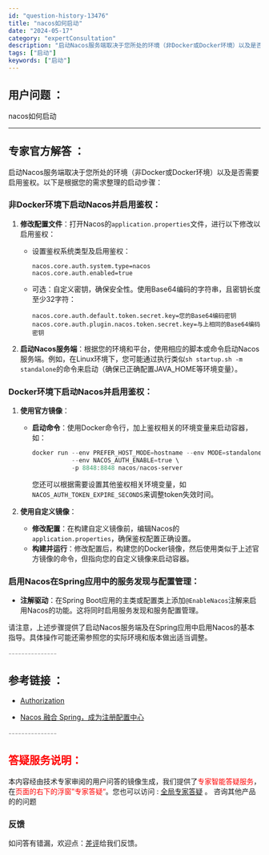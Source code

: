 ```yaml
---
id: "question-history-13476"
title: "nacos如何启动"
date: "2024-05-17"
category: "expertConsultation"
description: "启动Nacos服务端取决于您所处的环境（非Docker或Docker环境）以及是否需要启用鉴权。以下是根据您的需求整理的启动步骤：### 非Docker环境下启动Nacos并启用鉴权：1. **修改配置文件**：打开Nacos的`application.properties`文件，进行以下修改以启用"
tags: ["启动"]
keywords: ["启动"]
---
```


## 用户问题 ： 
 nacos如何启动  

---------------
## 专家官方解答 ：

启动Nacos服务端取决于您所处的环境（非Docker或Docker环境）以及是否需要启用鉴权。以下是根据您的需求整理的启动步骤：

### 非Docker环境下启动Nacos并启用鉴权：

1. **修改配置文件**：打开Nacos的`application.properties`文件，进行以下修改以启用鉴权：
   - 设置鉴权系统类型及启用鉴权：
     ```properties
     nacos.core.auth.system.type=nacos
     nacos.core.auth.enabled=true
     ```
   - 可选：自定义密钥，确保安全性。使用Base64编码的字符串，且密钥长度至少32字符：
     ```properties
     nacos.core.auth.default.token.secret.key=您的Base64编码密钥
     nacos.core.auth.plugin.nacos.token.secret.key=与上相同的Base64编码密钥
     ```

2. **启动Nacos服务端**：根据您的环境和平台，使用相应的脚本或命令启动Nacos服务端。例如，在Linux环境下，您可能通过执行类似`sh startup.sh -m standalone`的命令来启动（确保已正确配置JAVA_HOME等环境变量）。

### Docker环境下启动Nacos并启用鉴权：

1. **使用官方镜像**：
   - **启动命令**：使用Docker命令行，加上鉴权相关的环境变量来启动容器，如：
     ```powershell
     docker run --env PREFER_HOST_MODE=hostname --env MODE=standalone \
                --env NACOS_AUTH_ENABLE=true \
                -p 8848:8848 nacos/nacos-server
     ```
     您还可以根据需要设置其他鉴权相关环境变量，如`NACOS_AUTH_TOKEN_EXPIRE_SECONDS`来调整token失效时间。

2. **使用自定义镜像**：
   - **修改配置**：在构建自定义镜像前，编辑Nacos的`application.properties`，确保鉴权配置正确设置。
   - **构建并运行**：修改配置后，构建您的Docker镜像，然后使用类似于上述官方镜像的命令，但指向您的自定义镜像来启动容器。

### 启用Nacos在Spring应用中的服务发现与配置管理：

- **注解驱动**：在Spring Boot应用的主类或配置类上添加`@EnableNacos`注解来启用Nacos的功能。这将同时启用服务发现和服务配置管理。

请注意，上述步骤提供了启动Nacos服务端及在Spring应用中启用Nacos的基本指导。具体操作可能还需参照您的实际环境和版本做出适当调整。


<font color="#949494">---------------</font> 


## 参考链接 ：

* [Authorization](https://nacos.io/docs/latest/guide/user/auth)
 
 * [Nacos 融合 Spring，成为注册配置中心](https://nacos.io/docs/latest/ecology/use-nacos-with-spring)


 <font color="#949494">---------------</font> 
 


## <font color="#FF0000">答疑服务说明：</font> 

本内容经由技术专家审阅的用户问答的镜像生成，我们提供了<font color="#FF0000">专家智能答疑服务</font>，在<font color="#FF0000">页面的右下的浮窗”专家答疑“</font>。您也可以访问 : [全局专家答疑](https://answer.opensource.alibaba.com/docs/intro) 。 咨询其他产品的的问题

### 反馈
如问答有错漏，欢迎点：[差评](https://ai.nacos.io/user/feedbackByEnhancerGradePOJOID?enhancerGradePOJOId=13901)给我们反馈。
